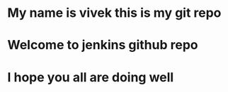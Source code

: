 # My name is vivek this is my git repo
# Welcome to jenkins github repo
# I hope you all are doing well
